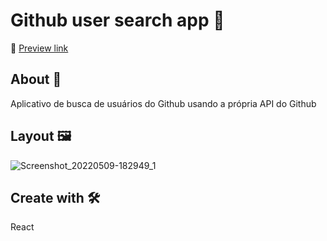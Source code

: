 # Github user search app 🔎

🔗 <a href="https://react-ibf4nn.stackblitz.io">Preview link</a>

## About 📌
Aplicativo de busca de usuários do Github usando a própria API do Github

## Layout 🖼️
![Screenshot_20220509-182949_1](https://user-images.githubusercontent.com/75839810/167700465-4a1d5f09-2748-4e5c-bea8-16ba657daf07.jpg)

## Create with 🛠️
React
